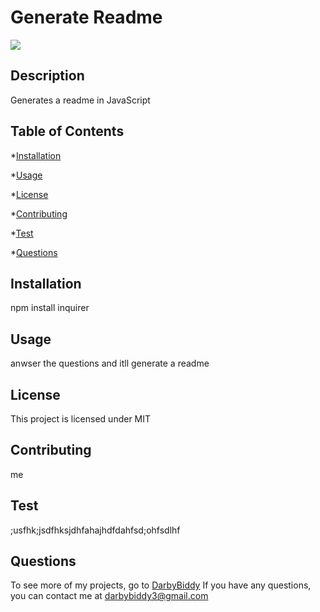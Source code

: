 # Generate Readme
  <img src= "https://img.shields.io/badge/License-MIT-green.svg">
       
  ## Description
  Generates a readme in JavaScript
  
  ## Table of Contents

  *[Installation](#installation)

  *[Usage](#usage)

  *[License](#license)

  *[Contributing](#contributing)

  *[Test](#test)

  *[Questions](#questions)
  
  
  ## Installation

  npm install inquirer
  
  ## Usage

  anwser the questions and itll generate a readme 
  
  ## License
  
  This project is licensed under MIT

  ## Contributing

  me
  
  ## Test

  ;usfhk;jsdfhksjdhfahajhdfdahfsd;ohfsdlhf
  
  ## Questions

To see more of my projects, go to [DarbyBiddy](https://github.com/DarbyBiddy)
If you have any questions, you can contact me at [darbybiddy3@gmail.com](mailto:darbybiddy3@gmail.com)


